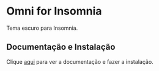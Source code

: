 # Omni for Insomnia

Tema escuro para Insomnia.

## Documentação e Instalação

Clique [aqui](https://github.com/getomni/insomnia) para ver a documentação e fazer a instalação.
